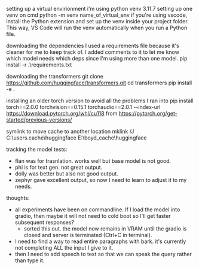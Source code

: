 setting up a virtual envirionment
i'm using python venv 3.11.7
setting up one venv on cmd 
python -m venv name_of_virtual_env
if you're using vscode, install the Python extension and set up the venv inside your project folder. This way, VS Code will run the venv automatically when you run a Python file.

downloading the dependencies
I used a requirements file because it's cleaner for me to keep track of. I added comments to it to let me know which model needs which deps since I'm using more than one model.
pip install -r .\requirements.txt

downloading the transformers
git clone https://github.com/huggingface/transformers.git 
cd transformers
pip install -e .

installing an older torch version to avoid all the problems I ran into
pip install torch==2.0.0 torchvision==0.15.1 torchaudio==2.0.1 --index-url https://download.pytorch.org/whl/cu118
from https://pytorch.org/get-started/previous-versions/

symlink to move cache to another location
mklink /J C:\users\.cache\huggingface E:\boyd_cache\huggingface

tracking the model tests:
- flan was for trasnlation. works well but base model is not good.
- phi is for text gen. not great output.
- dolly was better but also not good output.
- zephyr gave excellent output, so now I need to learn to adjust it to my needs.

thoughts:
- all experiments have been on commandline. If I load the model into gradio, then maybe it will not need to cold boot so I'll get faster subsequent responses?
    - sorted this out. the model now remains in VRAM until the gradio is closed and server is terminated (Ctrl+C in terminal). 
- I need to find a way to read entire paragraphs with bark. it's currently not completing ALL the input I give to it.
- then I need to add speech to text so that we can speak the query rather than type it.
